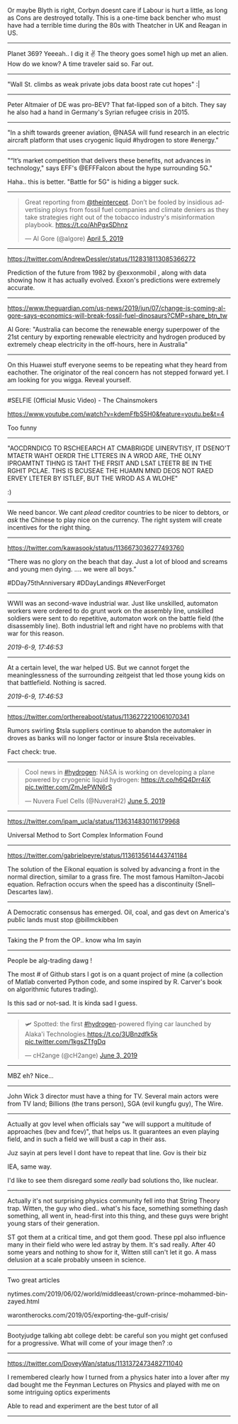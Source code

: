 
Or maybe Blyth is right, Corbyn doesnt care if Labour is hurt a
little, as long as Cons are destroyed totally. This is a one-time back
bencher who must have had a terrible time during the 80s with
Theatcher in UK and Reagan in US.

---

Planet 369? Yeeeah.. I dig it ✌ The theory goes some1 high up met an
alien. How do we know? A time traveler said so. Far out.

---

"Wall St. climbs as weak private jobs data boost rate cut hopes" :| 

---

Peter Altmaier of DE was pro-BEV? That fat-lipped son of a bitch. They
say he also had a hand in Germany's Syrian refugee crisis in 2015.

---

"In a shift towards greener aviation, @NASA will fund research in an
electric aircraft platform that uses cryogenic liquid #hydrogen to
store #energy."

---

"“It’s market competition that delivers these benefits, not advances in technology," says EFF's @EFFFalcon about the hype surrounding 5G."

Haha.. this is better. "Battle for 5G" is hiding a bigger suck.

---

<blockquote class="twitter-tweet" data-lang="en"><p lang="en" dir="ltr">Great reporting from <a href="https://twitter.com/theintercept?ref_src=twsrc%5Etfw">@theintercept</a>. Don’t be fooled by insidious advertising ploys from fossil fuel companies and climate deniers as they take strategies right out of the tobacco industry&#39;s misinformation playbook. <a href="https://t.co/AhPgxSDhnz">https://t.co/AhPgxSDhnz</a></p>&mdash; Al Gore (@algore) <a href="https://twitter.com/algore/status/1114196946397298688?ref_src=twsrc%5Etfw">April 5, 2019</a></blockquote>
<script async src="https://platform.twitter.com/widgets.js" charset="utf-8"></script>

---

https://twitter.com/AndrewDessler/status/1128318113085366272

Prediction of the future from 1982 by @exxonmobil , along with data showing how it has actually evolved.  Exxon's predictions were extremely accurate.

---

https://www.theguardian.com/us-news/2019/jun/07/change-is-coming-al-gore-says-economics-will-break-fossil-fuel-dinosaurs?CMP=share_btn_tw

Al Gore: "Australia can become the renewable energy superpower of the 21st century by exporting renewable electricity and hydrogen produced by extremely cheap electricity in the off-hours, here in Australia"

---

On this Huawei stuff everyone seems to be repeating what they heard from eachother. The originator of the real concern has not stepped forward yet. I am looking for you wigga. Reveal yourself.

---

#SELFIE (Official Music Video) - The Chainsmokers

https://www.youtube.com/watch?v=kdemFfbS5H0&feature=youtu.be&t=4

Too funny

---

"AOCDRNDICG TO RSCHEEARCH AT CMABRIGDE UINERVTISY, IT DSENO'T MTAETR
WAHT OERDR THE LTTERES IN A WROD ARE, THE OLNY IPROAMTNT TIHNG IS TAHT
THE FRSIT AND LSAT LTEETR BE IN THE RGHIT PCLAE. TIHS IS BCUSEAE THE
HUAMN MNID DEOS NOT RAED ERVEY LTETER BY ISTLEF, BUT THE WROD AS A
WLOHE"

:)

---

We need bancor. We cant _plead_  creditor countries to be nicer to debtors, or _ask_ the Chinese to play nice on the currency. The right system will create incentives for the right thing.

---

https://twitter.com/kawasook/status/1136673036277493760

“There was no glory on the beach that day. Just a lot of blood and screams and young men dying. .... we were all boys.”

#DDay75thAnniversary #DDayLandings #NeverForget

---

WWII was an second-wave industrial war. Just like unskilled, automaton
workers were ordered to do grunt work on the assembly line, unskilled
soldiers were sent to do repetitive, automaton work on the battle
field (the disassembly line). Both industrial left and right have no
problems with that war for this reason.

*2019-6-9, 17:46:53*

---

At a certain level, the war helped US. But we cannot forget the
meaninglessness of the surrounding zeitgeist that led those young kids
on that battlefield. Nothing is sacred.
    
*2019-6-9, 17:46:53*

---

https://twitter.com/orthereaboot/status/1136272210061070341

Rumors swirling $tsla suppliers continue to abandon the automaker in droves as banks will no longer factor or insure $tsla receivables.  

Fact check: true.

---

<blockquote class="twitter-tweet" data-lang="en"><p lang="en" dir="ltr">Cool news in <a href="https://twitter.com/hashtag/hydrogen?src=hash&amp;ref_src=twsrc%5Etfw">#hydrogen</a>: NASA is working on developing a plane powered by cryogenic liquid hydrogen: <a href="https://t.co/h6Q4Drr4iX">https://t.co/h6Q4Drr4iX</a> <a href="https://t.co/ZmJePWN6rS">pic.twitter.com/ZmJePWN6rS</a></p>&mdash; Nuvera Fuel Cells (@NuveraH2) <a href="https://twitter.com/NuveraH2/status/1136324534695579648?ref_src=twsrc%5Etfw">June 5, 2019</a></blockquote>
<script async src="https://platform.twitter.com/widgets.js" charset="utf-8"></script>

---

https://twitter.com/ipam_ucla/status/1136314830116179968

Universal Method to Sort Complex Information Found

---

https://twitter.com/gabrielpeyre/status/1136135614443741184

The solution of the Eikonal equation is solved by advancing a front in the normal direction, similar to a grass fire. The most famous Hamilton-Jacobi equation. Refraction occurs when the speed has a discontinuity (Snell–Descartes law).

---

A Democratic consensus has emerged. Oil, coal, and gas devt on America's public lands must stop @billmckibben

---

Taking the P from the OP.. know wha Im sayin

---

People be alg-trading dawg ! 

The most # of Github stars I got is on a quant project of mine (a collection of Matlab converted Python code, and some inspired by R. Carver's book on algorithmic futures trading). 

Is this sad or not-sad. It is kinda sad I guess.

---

<blockquote class="twitter-tweet" data-lang="en"><p lang="en" dir="ltr">🛩️ Spotted: the first <a href="https://twitter.com/hashtag/hydrogen?src=hash&amp;ref_src=twsrc%5Etfw">#hydrogen</a>-powered flying car launched by Alaka&#39;i Technologies.<a href="https://t.co/3UBnzdfk5k">https://t.co/3UBnzdfk5k</a> <a href="https://t.co/1kgsZTfgDq">pic.twitter.com/1kgsZTfgDq</a></p>&mdash; cH2ange (@cH2ange) <a href="https://twitter.com/cH2ange/status/1135565973686276098?ref_src=twsrc%5Etfw">June 3, 2019</a></blockquote>
<script async src="https://platform.twitter.com/widgets.js" charset="utf-8"></script>

---

MBZ eh? Nice...

---

John Wick 3 director must have a thing for TV. Several main actors were from TV land; Billions (the trans person), SGA (evil kungfu guy), The Wire.

---

Actually at gov level when officials say "we will support a multitude of approaches (bev and fcev)", that helps us. It guarantees an even playing field, and in such a field we will bust a cap in their ass. 

Juz sayin at pers level I dont have to repeat that line. Gov is their biz

IEA, same way. 

I'd like to see them disregard some _really_ bad solutions tho, like nuclear.

---

Actually it's not surprising physics community fell into that String Theory trap. Witten, the guy who died.. what's his face, something something dash something, all went in, head-first into this thing, and these guys were bright young stars of their generation.

ST got them at a critical time, and got them good. These ppl also influence many in their field who were led astray by them. It's sad really. After 40 some years and nothing to show for it, Witten still can't let it go. A mass delusion at a scale probably unseen in science.

---

Two great articles

nytimes.com/2019/06/02/world/middleeast/crown-prince-mohammed-bin-zayed.html

warontherocks.com/2019/05/exporting-the-gulf-crisis/


----

Bootyjudge talking abt college debt: be careful son you might get
confused for a progressive. What will come of your image then? :o

---

https://twitter.com/DoveyWan/status/1131372473482711040

I remembered clearly how I turned from a physics hater into a lover after my dad bought me the  Feynman Lectures on Physics and played with me on some intriguing optics experiments

Able to read  and experiment  are the best tutor of all

---


